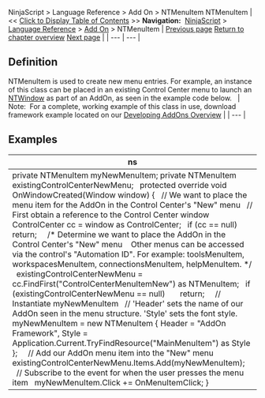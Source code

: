 ﻿
NinjaScript \> Language Reference \> Add On \> NTMenuItem
NTMenuItem
| \<\< [Click to Display Table of Contents](ntmenuitem.md) \>\> **Navigation:**     [NinjaScript](ninjascript-1.md) \> [Language Reference](language_reference_wip-1.md) \> [Add On](add_on-1.md) \> NTMenuItem | [Previous page](newssubscription-1.md) [Return to chapter overview](add_on-1.md) [Next page](ntmessageboxsimple_show()-1.md) |
| --- | --- |
## Definition
NTMenuItem is used to create new menu entries. For example, an instance of this class can be placed in an existing Control Center menu to launch an [NTWindow](ntwindow-1.md) as part of an AddOn, as seen in the example code below.
 
| Note:  For a complete, working example of this class in use, download framework example located on our [Developing AddOns Overview](developing_add_ons-1.md) |
| --- |

## Examples
| ns |
| --- |
| private NTMenuItem myNewMenuItem; private NTMenuItem existingControlCenterNewMenu;   protected override void OnWindowCreated(Window window) {    // We want to place the menu item for the AddOn in the Control Center's "New" menu    // First obtain a reference to the Control Center window    ControlCenter cc \= window as ControlCenter;    if (cc \=\= null)        return;      /\* Determine we want to place the AddOn in the Control Center's "New" menu     Other menus can be accessed via the control's "Automation ID". For example: toolsMenuItem, workspacesMenuItem, connectionsMenuItem, helpMenuItem. \*/    existingControlCenterNewMenu \= cc.FindFirst("ControlCenterMenuItemNew") as NTMenuItem;    if (existingControlCenterNewMenu \=\= null)        return;      // Instantiate myNewMenuItem    // 'Header' sets the name of our AddOn seen in the menu structure. 'Style' sets the font style.    myNewMenuItem \= new NTMenuItem { Header \= "AddOn Framework", Style \= Application.Current.TryFindResource("MainMenuItem") as Style };      // Add our AddOn menu item into the "New" menu    existingControlCenterNewMenu.Items.Add(myNewMenuItem);      // Subscribe to the event for when the user presses the menu item    myNewMenuItem.Click \+\= OnMenuItemClick; } |
